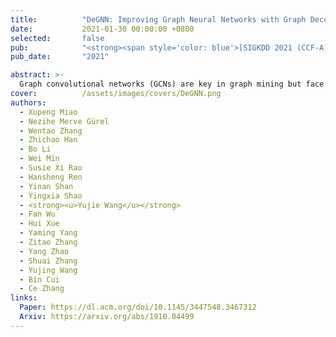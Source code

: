 ```yaml
---
title:          "DeGNN: Improving Graph Neural Networks with Graph Decomposition"
date:           2021-01-30 00:00:00 +0800
selected:       false
pub:            "<strong><span style='color: blue'>[SIGKDD 2021 (CCF-A)]</span></strong> Proceedings of the 27th ACM SIGKDD Conference on Knowledge Discovery & Data Mining"
pub_date:       "2021"

abstract: >-
  Graph convolutional networks (GCNs) are key in graph mining but face challenges such as diverse performance across applications, oversmoothing, and non-robustness. This paper introduces DeGNN, a graph decomposition approach to improve GCN performance. We propose an automatic, connectivity-aware decomposition algorithm and provide a theoretical explanation from an information-theoretic perspective. We show that graph decomposition can reduce information loss in deeper GCNs, mitigating the exponential convergence of mutual information.
cover:          /assets/images/covers/DeGNN.png
authors:
  - Xupeng Miao
  - Nezihe Merve Gürel
  - Wentao Zhang
  - Zhichao Han
  - Bo Li
  - Wei Min
  - Susie Xi Rao
  - Hansheng Ren
  - Yinan Shan
  - Yingxia Shao
  - <strong><u>Yujie Wang</u></strong>
  - Fan Wu
  - Hui Xue
  - Yaming Yang
  - Zitao Zhang
  - Yang Zhao
  - Shuai Zhang
  - Yujing Wang
  - Bin Cui
  - Ce Zhang
links:
  Paper: https://dl.acm.org/doi/10.1145/3447548.3467312
  Arxiv: https://arxiv.org/abs/1910.04499
---
```

